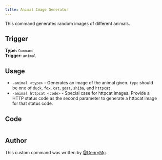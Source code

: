 ```yaml
---
title: Animal Image Generator
---
```


This command generates random images of different animals.

## Trigger

**Type:** `Command`<br />
**Trigger:** `animal`

## Usage

- `-animal <type>` - Generates an image of the animal given. `type` should be one of `duck`, `fox`, `cat`, `goat`, `shiba`, and `httpcat`.
- `-animal httpcat <code>` - Special case for httpcat images. Provide a HTTP status code as the second parameter to generate a httpcat image for that status code.

## Code

```gotmpl file=../../../src/fun/animal.go.tmpl

```

## Author

This custom command was written by [@GenryMg](https://github.com/hng12).
